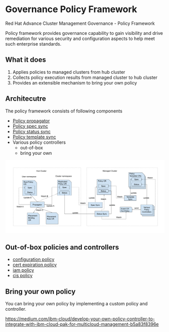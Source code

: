 # Governance Policy Framework
Red Hat Advance Cluster Management Governance - Policy Framework

Policy framework provides governance capability to gain visibility and drive remediation for various security and configuration aspects to help meet such enterprise standards.

## What it does
1. Applies policies to managed clusters from hub cluster
2. Collects policy execution results from managed cluster to hub cluster
3. Provides an extensible mechanism to bring your own policy

## Architecutre
The policy framework consists of following components
- [Policy propagator](https://github.com/open-cluster-management/governance-policy-propagator) 
- [Policy spec sync](https://github.com/open-cluster-management/governance-policy-spec-sync)
- [Policy status sync](https://github.com/open-cluster-management/governance-policy-status-sync)
- [Policy template sync](https://github.com/open-cluster-management/governance-policy-template-sync)
- Various policy controllers
  - out-of-box
  - bring your own

![architecture](images/policy-framework-architecture.png)

## Out-of-box policies and controllers
- [configuration policy](https://github.com/open-cluster-management/config-policy-controller)
- [cert expiration policy](https://github.com/open-cluster-management/cert-policy-controller)
- [iam policy](https://github.com/open-cluster-management/iam-policy-controller)
- [cis policy](https://github.com/open-cluster-management/cis-controller)

## Bring your own policy
You can bring your own policy by implementing a custom policy and controller.

https://medium.com/ibm-cloud/develop-your-own-policy-controller-to-integrate-with-ibm-cloud-pak-for-multicloud-management-b5a83f8396e
